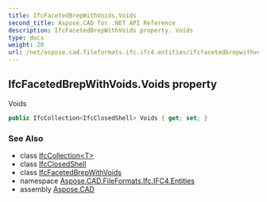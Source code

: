 ```yaml
---
title: IfcFacetedBrepWithVoids.Voids
second_title: Aspose.CAD for .NET API Reference
description: IfcFacetedBrepWithVoids property. Voids
type: docs
weight: 20
url: /net/aspose.cad.fileformats.ifc.ifc4.entities/ifcfacetedbrepwithvoids/voids/
---
```

## IfcFacetedBrepWithVoids.Voids property

Voids

```csharp
public IfcCollection<IfcClosedShell> Voids { get; set; }
```

### See Also

* class [IfcCollection&lt;T&gt;](../../../aspose.cad.fileformats.ifc/ifccollection-1/)
* class [IfcClosedShell](../../ifcclosedshell/)
* class [IfcFacetedBrepWithVoids](../)
* namespace [Aspose.CAD.FileFormats.Ifc.IFC4.Entities](../../ifcfacetedbrepwithvoids/)
* assembly [Aspose.CAD](../../../)


